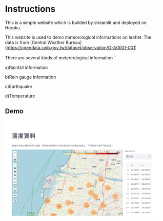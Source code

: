 # Instructions

This is a simple website which is builded by streamlit and deployed on Heroku.

This website is used to demo meteorological informations on leaflet. The data is from [Central Weather Bureau] (https://opendata.cwb.gov.tw/dataset/observation/O-A0001-001)

There are several kinds of meteorological information：

a)Rainfall information

b)Rain gauge information

c)Earthquake

d)Temperature

## Demo

![](demo.png)
